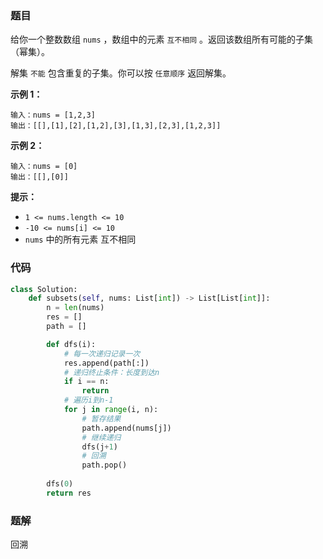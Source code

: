 ### 题目

给你一个整数数组 `nums` ，数组中的元素 `互不相同` 。返回该数组所有可能的子集（幂集）。

解集 `不能` 包含重复的子集。你可以按 `任意顺序` 返回解集。

 
**示例 1：**

```
输入：nums = [1,2,3]
输出：[[],[1],[2],[1,2],[3],[1,3],[2,3],[1,2,3]]
```

**示例 2：**

```
输入：nums = [0]
输出：[[],[0]]
``` 

**提示：**

- `1 <= nums.length <= 10`
- `-10 <= nums[i] <= 10`
- `nums` 中的所有元素 互不相同

### 代码

```python
class Solution:
    def subsets(self, nums: List[int]) -> List[List[int]]:
        n = len(nums)
        res = []
        path = []

        def dfs(i):
            # 每一次递归记录一次
            res.append(path[:])
            # 递归终止条件：长度到达n
            if i == n:
                return
            # 遍历i到n-1
            for j in range(i, n):
                # 暂存结果
                path.append(nums[j])
                # 继续递归
                dfs(j+1)
                # 回溯
                path.pop()
        
        dfs(0)
        return res
```

### 题解

回溯